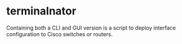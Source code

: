 # terminalnator
Containing both a CLI and GUI version is a script to deploy interface configuration to Cisco switches or routers. 
